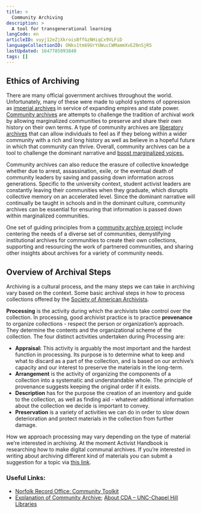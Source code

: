 ```yaml
---
title: >
  Community Archiving 
description: >
  A tool for transgenerational learning
langCode: en
articleID: vuyj12eZjXkroisBffGzNHiqCx9VLFiD
languageCollectionID: ONkv1tm69UrYUWucCWMammXvEZ0nSjR5
lastUpdated: 1647785093840
tags: []
---
```


## Ethics of Archiving

There are many official government archives throughout the world. Unfortunately, many of these were made to uphold systems of oppression as [imperial archives](https://www.versobooks.com/books/762-the-imperial-archive) in service of expanding empires and state power. [Community archives](https://library.unc.edu/wilson/shc/community-driven-archives/about/) are attempts to challenge the tradition of archival work by allowing marginalized communities to preserve and share their own history on their own terms. A type of community archives are [liberatory archives](https://medium.com/on-archivy/liberatory-archives-towards-belonging-and-believing-part-2-6f56c754eb17) that can allow individuals to feel as if they belong within a wider community with a rich and long history as well as believe in a hopeful future in which that community can thrive. Overall, community archives can be a tool to challenge the dominant narrative and [boost marginalized voices.](https://www.youtube.com/watch?v=XsNPlBBi1IE)

Community archives can also reduce the erasure of collective knowledge whether due to arrest, assassination, exile, or the eventual death of community leaders by saving and passing down information across generations. Specific to the university context, student activist leaders are constantly leaving their communities when they graduate, which disrupts collective memory on an accelerated level. Since the dominant narrative will continually be taught in schools and in the dominant culture, community archives can be essential for ensuring that information is passed down within marginalized communities.

One set of guiding principles from a [community archive project](https://library.unc.edu/wilson/shc/community-driven-archives/about/) include centering the needs of a diverse set of communities, demystifying institutional archives for communities to create their own collections, supporting and resourcing the work of partnered communities, and sharing other insights about archives for a variety of community needs.

<div></div>

## Overview of Archival Steps

Archiving is a cultural process, and the many steps we can take in archiving vary based on the context. Some basic archival steps in how to process collections offered by the [Society of American Archivists](https://www2.archivists.org/groups/diverse-sexuality-and-gender-section/information-for-community-archives-archives-101-basic-principles).

**Processing** is the activity during which the archivists take control over the collection. In processing, good archivist practice is to practice **provenance** to organize collections - respect the person or organization’s approach. They determine the contents and the organizational scheme of the collection. The four distinct activities undertaken during Processing are:

-   **Appraisal:** This activity is arguably the most important and the hardest function in processing. Its purpose is to determine what to keep and what to discard as a part of the collection, and is based on our archive’s capacity and our interest to preserve the materials in the long-term.
-   **Arrangement** is the activity of organizing the components of a collection into a systematic and understandable whole. The principle of provenance suggests keeping the original order if it exists.
-   **Description** has for the purpose the creation of an inventory and guide to the collection, as well as finding aid - whatever additional information about the collection we decide is important to convey.
-   **Preservation** is a variety of activities we can do in order to slow down deterioration and protect materials in the collection from further damage.

How we approach processing may vary depending on the type of material we’re interested in archiving. At the moment Activist Handbook is researching how to make digital communal archives. If you’re interested in writing about archiving different kind of materials you can submit a suggestion for a topic via [this link](https://airtable.com/shr8oOvaeHOtBOK5t).

### Useful Links:

-   [Norfolk Record Office: Community Toolkit](https://www.archives.norfolk.gov.uk/community-archives/about-the-toolkit)
-   [Explanation of Community Archive](https://blogs.lib.unc.edu/shc/2018/09/24/what-is-a-community-archive/); [About CDA – UNC-Chapel Hill Libraries](https://library.unc.edu/wilson/shc/community-driven-archives/about/)